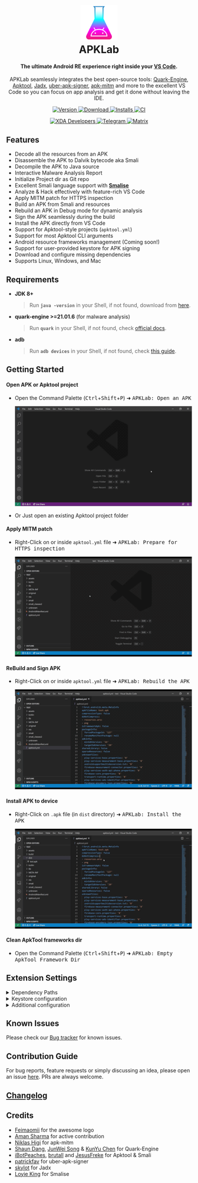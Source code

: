 <h1 align="center">
  <a href="https://apklab.surendrajat.xyz">
    <img src="https://raw.githubusercontent.com/APKLab/apklab/master/assets/icon.png" alt="APKLab" height="96px" width="100px">
  </a>
  <br>
  APKLab
</h1>

<h4 align="center">
The ultimate Android RE experience right inside your <a href="https://code.visualstudio.com/">VS Code</a>.
</h4>

<p align="center">
APKLab seamlessly integrates the best open-source tools: <a href='https://github.com/quark-engine/quark-engine'>Quark-Engine</a>, <a href="https://github.com/ibotpeaches/apktool/">Apktool</a>, <a href="https://github.com/skylot/jadx">Jadx</a>, <a href="https://github.com/patrickfav/uber-apk-signer">uber-apk-signer</a>, <a href="https://github.com/shroudedcode/apk-mitm/">apk-mitm</a> and more to the excellent VS Code so you can focus on app analysis and get it done without leaving the IDE.
</p>

<p align="center">
    <a href="https://github.com/APKLab/APKLab">
        <img alt="Version" src="https://img.shields.io/github/v/tag/APKLab/APKLab?label=latest&color=f0f0e0&labelColor=404752">
    </a>
    <a href="https://open-vsx.org/extension/Surendrajat/apklab">
        <img alt="Download" src="https://img.shields.io/static/v1?label=get%20from&message=open-vsx&color=629&labelColor=404752">
    </a>
    <a href="https://marketplace.visualstudio.com/items?itemName=Surendrajat.apklab">
        <img alt="Installs" src="https://img.shields.io/visual-studio-marketplace/i/surendrajat.apklab?logo=visual-studio-code&logoColor=blue&labelColor=404752&color=blue">
    </a>
    <a href="https://github.com/APKLab/APKLab/actions?query=workflow%3A%22CI%22">
        <img alt="CI" src="https://github.com/APKLab/APKLab/workflows/CI/badge.svg?branch=master&event=push">
    </a>
</p>
<p align="center">
    <a href="https://forum.xda-developers.com/t/4109409/">
        <img alt="XDA Developers" src="https://img.shields.io/badge/XDA%20Forums-ffb?logo=xda-developers">
    </a>
    <a href="https://t.me/apklab_re">
        <img alt="Telegram" src="https://img.shields.io/badge/telegram-eff?logo=telegram">
    </a>
    <a href="https://matrix.to/#/#apklab:matrix.org">
        <img alt="Matrix" src="https://img.shields.io/badge/matrix-f5faef?logo=matrix&logoColor=black">
    </a>
</p>

## Features

- Decode all the resources from an APK
- Disassemble the APK to Dalvik bytecode aka Smali
- Decompile the APK to Java source
- Interactive Malware Analysis Report
- Initialize Project dir as Git repo
- Excellent Smali language support with [**Smalise**](https://github.com/LoyieKing/Smalise)
- Analyze & Hack effectively with feature-rich VS Code
- Apply MITM patch for HTTPS inspection
- Build an APK from Smali and resources
- Rebuild an APK in Debug mode for dynamic analysis
- Sign the APK seamlessly during the build
- Install the APK directly from VS Code
- Support for Apktool-style projects (`apktool.yml`)
- Support for most Apktool CLI arguments
- Android resource frameworks management (Coming soon!)
- Support for user-provided keystore for APK signing
- Download and configure missing dependencies
- Supports Linux, Windows, and Mac

## Requirements

- **JDK 8+**

  > Run **`java -version`** in your Shell, if not found, download from [here](https://adoptopenjdk.net/).

- **quark-engine >=21.01.6** (for malware analysis)

  > Run **`quark`** in your Shell, if not found, check [official docs](https://github.com/quark-engine/quark-engine).

- **adb**
  > Run **`adb devices`** in your Shell, if not found, check [this guide](https://www.xda-developers.com/install-adb-windows-macos-linux/).

## Getting Started

#### Open APK or Apktool project

- Open the Command Palette (<kbd>Ctrl</kbd>+<kbd>Shift</kbd>+<kbd>P</kbd>) ➜ <kbd>APKLab: Open an APK</kbd>

  ![decode.gif](https://github.com/APKLab/APKLab/raw/master/assets/decode.gif)

- Or Just open an existing Apktool project folder

#### Apply MITM patch

- Right-Click on or inside `apktool.yml` file ➜ <kbd>APKLab: Prepare for HTTPS inspection</kbd>

  ![mitm.gif](https://github.com/APKLab/APKLab/raw/master/assets/mitm.gif)

#### ReBuild and Sign APK

- Right-Click on or inside `apktool.yml` file ➜ <kbd>APKLab: Rebuild the APK</kbd>

  ![rebuild.gif](https://github.com/APKLab/APKLab/raw/master/assets/rebuild.gif)

#### Install APK to device

- Right-Click on `.apk` file (in `dist` directory) ➜ <kbd>APKLab: Install the APK</kbd>

  ![install.gif](https://github.com/APKLab/APKLab/raw/master/assets/install.gif)

#### Clean ApkTool frameworks dir

- Open the Command Palette (<kbd>Ctrl</kbd>+<kbd>Shift</kbd>+<kbd>P</kbd>) ➜ <kbd>APKLab: Empty ApkTool Framework Dir</kbd>

## Extension Settings

<details>
  <summary>Dependency Paths</summary>

- **`apklab.apktoolPath`**: Full Path of `apktool.jar`. If you want to use a different version of it, change it like:

  `"apklab.apktoolPath": "/home/oozer/downloads/apktool_2.4.1.jar"`

- **`apklab.apkSignerPath`**: Full Path of `uber-apk-signer.jar`. If you want to use a different version of it, change it like:

  `"apklab.apkSignerPath": "/home/oozer/downloads/uber-apk-signer-1.1.0.jar"`

- **`apklab.jadxDirPath`**: Full Path of `jadx-x.y.z` dir. If you want to use a different version of it, change it like:

  `"apklab.jadxDirPath": "/home/oozer/downloads/jadx-1.1.0"`

</details>
<details>
  <summary>Keystore configuration</summary>

- **`apklab.keystorePath`**: Put the absolute path of your **Java keystore**(`.jks` or `.keystore`) file here.

  `"apklab.keystorePath": "/home/oozer/downloads/debug.keystore"`

- **`apklab.keystorePassword`**: Put the **password** of your keystore here.

- **`apklab.keyAlias`**: Put the **alias** of the used key in the keystore here.

- **`apklab.keyPassword`**: Put the **password** of the used key in the keystore here.

</details>

<details>
  <summary>Additional configuration</summary>

- **`apklab.initProjectDirAsGit`**: Initialize project output directory as **Git** repository.
- **`apklab.updateTools`**: Wether APKLab should check for tools(apklab, jadx...) update and show a notification.

</details>

## Known Issues

Please check our [Bug tracker](https://github.com/APKLab/APKLab/issues) for known issues.

## Contribution Guide

For bug reports, feature requests or simply discussing an idea, please open an issue [here](https://github.com/APKLab/APKLab/issues). PRs are always welcome.

## [Changelog](https://github.com/APKLab/APKLab/blob/master/CHANGELOG.md)

## Credits

- [Feimaomii](https://github.com/Feimaomii) for the awesome logo
- [Aman Sharma](https://github.com/amsharma44) for active contribution
- [Niklas Higi](https://github.com/shroudedcode) for apk-mitm
- [Shaun Dang](https://github.com/pulorsok), [JunWei Song](https://github.com/krnick) & [KunYu Chen](https://github.com/18z) for Quark-Engine
- [iBotPeaches](https://github.com/iBotPeaches), [brutall](https://github.com/brutall) and [JesusFreke](https://github.com/JesusFreke) for Apktool & Smali
- [patrickfav](https://github.com/patrickfav) for uber-apk-signer
- [skylot](https://github.com/skylot) for Jadx
- [Loyie King](https://github.com/LoyieKing) for Smalise
